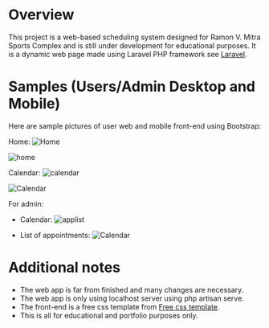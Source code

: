 # Overview
This project is a web-based scheduling system designed for Ramon V. Mitra Sports Complex and is still under development for educational purposes. It is a dynamic web page made using Laravel PHP framework see [Laravel](https://laravel.com/).

# Samples (Users/Admin Desktop and Mobile)
Here are sample pictures of user web and mobile front-end using Bootstrap:

Home:
![Home](https://user-images.githubusercontent.com/72486298/188334561-6c8558e6-9069-4ac3-8e01-b7214d7eb3d5.jpg)

![home](https://user-images.githubusercontent.com/72486298/188334564-32412e22-180b-406e-bbdf-8049110cab36.jpg)

Calendar:
![calendar](https://user-images.githubusercontent.com/72486298/188334686-1f89b6f2-ce91-4d9e-8fdc-491fcae15e92.jpg)

![Calendar](https://user-images.githubusercontent.com/72486298/188334682-4d4f658b-ab8a-4b0f-a898-6c9ea462f557.jpg)

For admin:

* Calendar:
![applist](https://user-images.githubusercontent.com/72486298/188334648-b4549ba2-fa64-4dc5-993d-203578967c06.jpg)

* List of appointments:
![Calendar](https://user-images.githubusercontent.com/72486298/188334669-feb33055-9a77-49eb-8321-2ea574802cb3.jpg)

# Additional notes
* The web app is far from finished and many changes are necessary.
* The web app is only using localhost server using php artisan serve.
* The front-end is a free css template from [Free css template](https://www.free-css.com/free-css-templates).
* This is all for educational and portfolio purposes only.
